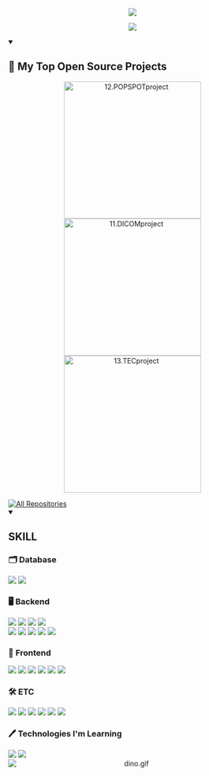 <!--헤더-->
<div align="center">
  <img src="https://capsule-render.vercel.app/api?type=venom&color=0:FF69B4,100:FA7000&height=300&section=header&text=Hellow%20SEOJIN%20World!&animation=twinkling&fontSize=70&stroke=FA7000" />
</div>

<!--헤더설명-->
<p align="center">
  <a href="https://github.com/seo7van">
    <img src="https://readme-typing-svg.demolab.com/?lines=Full-stack%20web%20and%20app%20developer;&font=Fira%20Code&center=true&width=440&height=45&color=FA7000&vCenter=true&pause=1000&size=22" />
  </a>
</p>

<!-- 프로젝트 -->
<details open> 
  <summary><h2>📘 My Top Open Source Projects</h2></summary>
  <p align="center">
    <a href="https://github.com/seo7van/12.POPSPOTproject"><img width="278" src="https://denvercoder1-github-readme-stats.vercel.app/api/pin/?username=seo7van&repo=12.POPSPOTproject&theme=react&bg_color=1F222E&title_color=FA7000&hide_border=true&icon_color=F8D866&show_icons=false" alt="12.POPSPOTproject"></a>
    <a href="https://github.com/seo7van/11.DICOMproject"><img width="278" src="https://denvercoder1-github-readme-stats.vercel.app/api/pin/?username=seo7van&repo=11.DICOMproject&theme=react&bg_color=1F222E&title_color=FA7000&hide_border=true&icon_color=F8D866&show_icons=false" alt="11.DICOMproject"></a>
    <a href="https://github.com/seo7van/13.TECproject"><img width="278" src="https://denvercoder1-github-readme-stats.vercel.app/api/pin/?username=seo7van&repo=13.TECproject&theme=react&bg_color=1F222E&title_color=FA7000&hide_border=true&icon_color=F8D866&show_icons=false" alt="13.TECproject"></a>
  </p>
  <a href="https://github.com/seo7van?tab=repositories">
    <img alt="All Repositories" title="All Repositories" src="https://custom-icon-badges.demolab.com/badge/-Click%20Here%20For%20All%20My%20Repos-1F222E?style=for-the-badge&logoColor=white&logo=repo"/>
  </a>
</details>


<details open> 
  <summary><h2>SKILL</h2></summary>

  ### 🗂️ **Database**  
  <div>
  	<img src="https://img.shields.io/badge/Oracle%20SQL-F80000?style=for-the-badge&logo=Oracle&logoColor=white" />
  	<img src="https://img.shields.io/badge/MySQL-4479A1?style=for-the-badge&logo=MySQL&logoColor=white" />
   </div>
  
  ### 🖥️ **Backend**  
  <div>
  	<img src="https://img.shields.io/badge/Java-007396?style=for-the-badge&logo=java&logoColor=white" />
  	<img src="https://img.shields.io/badge/SpringBoot-6DB33F?style=for-the-badge&logo=springboot&logoColor=white" />
  	<img src="https://img.shields.io/badge/SpringSecurity-6DB33F?style=for-the-badge&logo=springsecurity&logoColor=white" />
  	<img src="https://img.shields.io/badge/jpa-6DB33F?style=for-the-badge&logo=jpa&logoColor=white">
  	<br />
   	<img src="https://img.shields.io/badge/json%20web%20tokens-%23000000.svg?&style=for-the-badge&logo=json%20web%20tokens&logoColor=white" />
  	<img src="https://img.shields.io/badge/node.js-%23339933.svg?&style=for-the-badge&logo=node.js&logoColor=white" />
  	<img src="https://img.shields.io/badge/Redis-%23DC382D.svg?&style=for-the-badge&logo=redis&logoColor=white" />
  	<img src="https://img.shields.io/badge/JUnit5-25A162?style=for-the-badge&logo=junit5&logoColor=white" />
  	<img src="https://img.shields.io/badge/Mockito-6DB33F?style=for-the-badge&logo=mockito&logoColor=white" />
  </div>
  
  ### 🎨 **Frontend** 
  <div>
  	<img src="https://img.shields.io/badge/react-%2361DAFB.svg?&style=for-the-badge&logo=react&logoColor=black" />
  	<img src="https://img.shields.io/badge/HTML5-E34F26?style=for-the-badge&logo=HTML5&logoColor=white" />
  	<img src="https://img.shields.io/badge/CSS3-1572B6?style=for-the-badge&logo=CSS3&logoColor=white" />
  	<img src="https://img.shields.io/badge/JavaScript-F7DF1E?style=for-the-badge&logo=JavaScript&logoColor=white" />
  	<img src="https://img.shields.io/badge/jQuery-0769AD?style=for-the-badge&logo=jQuery&logoColor=white" />
  	<img src="https://img.shields.io/badge/bootstrap-%237952B3.svg?&style=for-the-badge&logo=bootstrap&logoColor=white" />
  </div>
  
  ### 🛠 **ETC**  
  <div>
  	<img src="https://img.shields.io/badge/GitHub%20Actions-2088FF?style=for-the-badge&logo=github-actions&logoColor=white" />
  	<img src="https://img.shields.io/badge/git-%23F05032.svg?&style=for-the-badge&logo=git&logoColor=white" />
  	<img src="https://img.shields.io/badge/GitHub-181717?style=for-the-badge&logo=GitHub&logoColor=white" />
  	<img src="https://img.shields.io/badge/Visual%20Studio%20Code-007ACC?style=for-the-badge&logo=VisualStudioCode&logoColor=white" />
  	<img src="https://img.shields.io/badge/Tomcat-F8DC75?style=for-the-badge&logo=ApacheTomcat&logoColor=white" />
  	<img src="https://img.shields.io/badge/amazon%20aws-%23232F3E.svg?&style=for-the-badge&logo=amazon%20aws&logoColor=white" />
  </div>
  
  ### 🖊️ **Technologies I'm Learning**  
  <div>
  	<img src="https://img.shields.io/badge/Python-3776AB?style=for-the-badge&logo=python&logoColor=white" />
  	<img src="https://img.shields.io/badge/PostgreSQL-336791?style=for-the-badge&logo=PostgreSQL&logoColor=white" />
  </div>
</details>


<!--공룡게임-->
<div align="center">
  <img data-target="animated-image.replacedImage" alt="dino.gif" class="AnimatedImagePlayer-animatedImage" src="https://github.com/saadeghi/saadeghi/raw/master/dino.gif" style="display: block; opacity: 1;">
</div>
